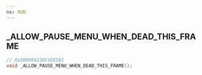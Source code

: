 ```yaml
---
ns: HUD
---
```

## _ALLOW_PAUSE_MENU_WHEN_DEAD_THIS_FRAME

```c
// 0x30996422DF1EE561
void _ALLOW_PAUSE_MENU_WHEN_DEAD_THIS_FRAME();
```

